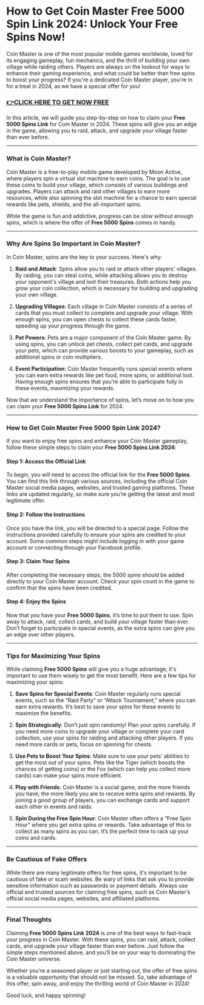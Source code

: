 # How to Get Coin Master Free 5000 Spin Link 2024: Unlock Your Free Spins Now!

Coin Master is one of the most popular mobile games worldwide, loved for its engaging gameplay, fun mechanics, and the thrill of building your own village while raiding others. Players are always on the lookout for ways to enhance their gaming experience, and what could be better than free spins to boost your progress? If you're a dedicated Coin Master player, you're in for a treat in 2024, as we have a special offer for you!

### [👉CLICK HERE TO GET NOW FREE](https://freeforyou.xyz/coin/master/)

In this article, we will guide you step-by-step on how to claim your **Free 5000 Spins Link** for Coin Master in 2024. These spins will give you an edge in the game, allowing you to raid, attack, and upgrade your village faster than ever before.

---

### What is Coin Master?

Coin Master is a free-to-play mobile game developed by Moon Active, where players spin a virtual slot machine to earn coins. The goal is to use these coins to build your village, which consists of various buildings and upgrades. Players can attack and raid other villages to earn more resources, while also spinning the slot machine for a chance to earn special rewards like pets, shields, and the all-important spins.

While the game is fun and addictive, progress can be slow without enough spins, which is where the offer of **Free 5000 Spins** comes in handy.

---

### Why Are Spins So Important in Coin Master?

In Coin Master, spins are the key to your success. Here's why:

1. **Raid and Attack**: Spins allow you to raid or attack other players' villages. By raiding, you can steal coins, while attacking allows you to destroy your opponent's village and loot their treasures. Both actions help you grow your coin collection, which is necessary for building and upgrading your own village.

2. **Upgrading Villages**: Each village in Coin Master consists of a series of cards that you must collect to complete and upgrade your village. With enough spins, you can open chests to collect these cards faster, speeding up your progress through the game.

3. **Pet Powers**: Pets are a major component of the Coin Master game. By using spins, you can unlock pet chests, collect pet cards, and upgrade your pets, which can provide various boosts to your gameplay, such as additional spins or coin multipliers.

4. **Event Participation**: Coin Master frequently runs special events where you can earn extra rewards like pet food, more spins, or additional loot. Having enough spins ensures that you're able to participate fully in these events, maximizing your rewards.

Now that we understand the importance of spins, let’s move on to how you can claim your **Free 5000 Spins Link** for 2024.

---

### How to Get Coin Master Free 5000 Spin Link 2024?

If you want to enjoy free spins and enhance your Coin Master gameplay, follow these simple steps to claim your **Free 5000 Spins Link 2024**:

#### Step 1: Access the Official Link
To begin, you will need to access the official link for the **Free 5000 Spins**. You can find this link through various sources, including the official Coin Master social media pages, websites, and trusted gaming platforms. These links are updated regularly, so make sure you’re getting the latest and most legitimate offer.

#### Step 2: Follow the Instructions
Once you have the link, you will be directed to a special page. Follow the instructions provided carefully to ensure your spins are credited to your account. Some common steps might include logging in with your game account or connecting through your Facebook profile.

#### Step 3: Claim Your Spins
After completing the necessary steps, the 5000 spins should be added directly to your Coin Master account. Check your spin count in the game to confirm that the spins have been credited.

#### Step 4: Enjoy the Spins
Now that you have your **Free 5000 Spins**, it’s time to put them to use. Spin away to attack, raid, collect cards, and build your village faster than ever. Don’t forget to participate in special events, as the extra spins can give you an edge over other players.

---

### Tips for Maximizing Your Spins

While claiming **Free 5000 Spins** will give you a huge advantage, it's important to use them wisely to get the most benefit. Here are a few tips for maximizing your spins:

1. **Save Spins for Special Events**: Coin Master regularly runs special events, such as the “Raid Party” or “Attack Tournament,” where you can earn extra rewards. It’s best to save your spins for these events to maximize the benefits.

2. **Spin Strategically**: Don’t just spin randomly! Plan your spins carefully. If you need more coins to upgrade your village or complete your card collection, use your spins for raiding and attacking other players. If you need more cards or pets, focus on spinning for chests.

3. **Use Pets to Boost Your Spins**: Make sure to use your pets’ abilities to get the most out of your spins. Pets like the Tiger (which boosts the chances of getting coins) or the Fox (which can help you collect more cards) can make your spins more efficient.

4. **Play with Friends**: Coin Master is a social game, and the more friends you have, the more likely you are to receive extra spins and rewards. By joining a good group of players, you can exchange cards and support each other in events and raids.

5. **Spin During the Free Spin Hour**: Coin Master often offers a “Free Spin Hour” where you get extra spins or rewards. Take advantage of this to collect as many spins as you can. It’s the perfect time to rack up your coins and cards.

---

### Be Cautious of Fake Offers

While there are many legitimate offers for free spins, it's important to be cautious of fake or scam websites. Be wary of links that ask you to provide sensitive information such as passwords or payment details. Always use official and trusted sources for claiming free spins, such as Coin Master’s official social media pages, websites, and affiliated platforms.

---

### Final Thoughts

Claiming **Free 5000 Spins Link 2024** is one of the best ways to fast-track your progress in Coin Master. With these spins, you can raid, attack, collect cards, and upgrade your village faster than ever before. Just follow the simple steps mentioned above, and you’ll be on your way to dominating the Coin Master universe.

Whether you're a seasoned player or just starting out, the offer of free spins is a valuable opportunity that should not be missed. So, take advantage of this offer, spin away, and enjoy the thrilling world of Coin Master in 2024!

Good luck, and happy spinning!
